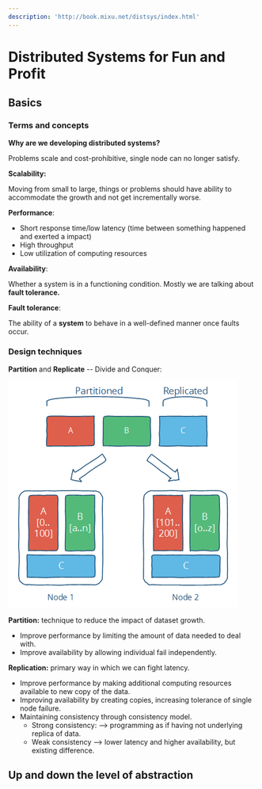 ```yaml
---
description: 'http://book.mixu.net/distsys/index.html'
---
```


# Distributed Systems for Fun and Profit

## Basics

### Terms and concepts

**Why are we developing distributed systems?** 

Problems scale and cost-prohibitive, single node can no longer satisfy.

**Scalability:** 

Moving from small to large, things or problems should have ability to accommodate the growth and not get incrementally worse.

**Performance**:

* Short response time/low latency \(time between something happened and exerted a impact\)
* High throughput
* Low utilization of computing resources

**Availability**:

Whether a system is in a functioning condition. Mostly we are talking about **fault tolerance.**

**Fault tolerance**:

The ability of a **system** to behave in a well-defined manner once faults occur.

### **Design techniques**

**Partition** and **Replicate** -- Divide and Conquer:

![Illustration 1: independently partition and replicate](../.gitbook/assets/image.png)

 **Partition:** technique to reduce the impact of dataset growth.

* Improve performance by limiting the amount of data needed to deal with.
* Improve availability by allowing individual fail independently.

**Replication:** primary way in which we can fight latency.

* Improve performance by making additional computing resources available to new copy of the data.
* Improving availability by creating copies, increasing tolerance of single node failure.
* Maintaining  consistency through consistency model.
  * Strong consistency: --&gt; programming as if having not underlying  replica of data.
  * Weak consistency --&gt; lower latency and higher availability, but existing difference.

## Up and down the level of abstraction 

